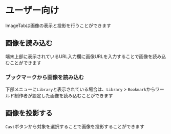 # ユーザー向け
ImageTabは画像の表示と投影を行うことができます

## 画像を読み込む
端末上部に表示されているURL入力欄に画像URLを入力することで画像を読み込むことができます
### ブックマークから画像を読み込む
下部メニューに`Library`と表示されている場合は、`Library` > `Bookmark`からワールド制作者が設定した画像を読み込むことができます  


## 画像を投影する
`Cast`ボタンから対象を選択することで画像を投影することができます
